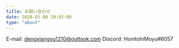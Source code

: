 ```yaml
---
title: お問い合わせ
date: 2020-05-08 20:03:00
type: "about"
---
```


E-mail: dengxiangyu1210@outlook.com
Discord: HonitohiMoyu#6057
